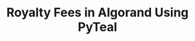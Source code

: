 ---
title: "Royalty Fees in Algorand Using PyTeal"
description: "This is a short tutorial that explains how to implement Royalty Fees for Algorand NFTs using TEAL v5 and new features like &#39;Inner Transactions&#39;. The method to collect royalty fees, creating the smart contract as an approval programme and setting up and example scenario is gone through. It’s assumed that readers have sufficient programming knowledge, general familiarity with blockchain technology and Algorand terminology. Smart contracts are written in PyTeal, and the application interacting with the contract is written in Typescript."
type: "tutorial"
category: "PyTeal"
difficulty: "Advanced"
summary: "How to implement royalty fees for Algorand NFTs using TEAL v5"
file_path: ""
image: "https://assets-global.website-files.com/5e39e095596498a8b9624af1/5ffca6e3e0d8ad9231cc2af6_Portfolio-course---final.png"
link: "https://developer.algorand.org/tutorials/royalty-fees-in-algorand-using-pyteal/"
status: "open"
---